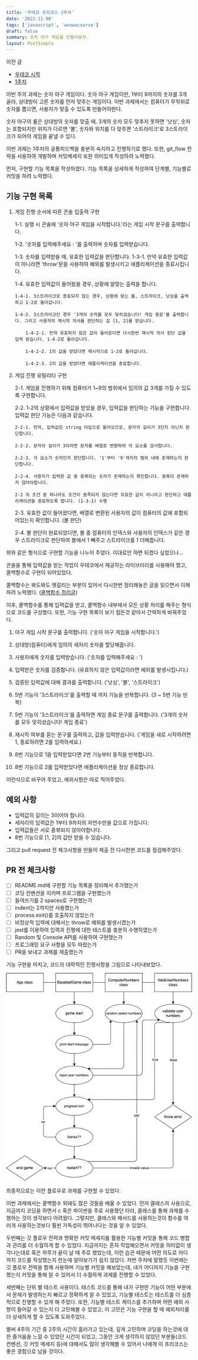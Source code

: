 ```yaml
---
title: '우테코 프리코스 2주차'
date: '2022-11-08'
tags: ['javascript', 'woowacourse']
draft: false
summary: 숫자 야구 게임을 만들어보자.
layout: PostSimple
---
```


이전 글

- [우테코 시작](https://chanwoong1.github.io/blog/woowacourse/precourse_main)
- [1주차](https://chanwoong1.github.io/blog/woowacourse/precourse_week1)

이번 주의 과제는 숫자 야구 게임이다. 숫자 야구 게임이란, 1부터 9까지의 숫자를 3개 골라, 상대방이 고른 숫자를 먼저 맞추는 게임이다. 이번 과제에서는 컴퓨터가 무작위로 숫자를 뽑으면, 사용자가 맞출 수 있도록 만들어야한다.

숫자 야구의 룰은 상대방의 숫자를 맞출 때, 3개의 숫자 모두 맞추지 못하면 '낫싱', 숫자는 포함되지만 위치가 다르면 '볼', 숫자와 위치를 다 맞추면 '스트라이크'로 3스트라이크가 되어야 게임을 끝낼 수 있다.

이번 과제는 1주차의 공통피드백을 충분히 숙지하고 진행하기로 했다. 또한, git_flow 전략을 사용하여 개발하며 커밋메세지 또한 의미있게 작성하려 노력했다.

먼저, 구현할 기능 목록을 작성하였다. 기능 목록을 상세하게 작성하여 단계별, 기능별로 커밋을 하려 노력했다.

## 기능 구현 목록

1.  게임 진행 순서에 따른 콘솔 입출력 구현

    1-1. 실행 시 콘솔에 '숫자 야구 게임을 시작합니다.'라는 게임 시작 문구를 출력합니다.

    1-2. '숫자를 입력해주세요 : '를 출력하며 숫자를 입력받습니다.

    1-3. 숫자를 입력받을 때, 유효한 입력값을 판단합니다.
    1-3-1. 만약 유효한 입력값이 아니라면 'throw'문을 사용하여 예외를 발생시키고 애플리케이션을 종료시킵니다.

    1-4. 유효한 입력값이 들어왔을 경우, 상황에 알맞는 출력을 합니다.

        1-4-1. 3스트라이크로 종료되지 않는 경우, 상황에 맞는 볼, 스트라이크, 낫싱을 출력하고 1-2로 돌아갑니다.

        1-4-2. 3스트라이크인 경우 '3개의 숫자를 모두 맞히셨습니다! 게임 종료'를 출력합니다. 그리고 사용자의 재시작 의사를 판단하는 값 [1, 2]를 받습니다.

        	1-4-2-1. 만약 유효하지 않은 값이 들어온다면 다시한번 재시작 의사 판단 값을 입력 받습니다. 1-4-2로 돌아갑니다.

        	1-4-2-2. 1의 값을 받았다면 재시작으로 1-2로 돌아갑니다.

        	1-4-2-3. 2의 값을 받았다면 애플리케이션을 종료합니다.

2.  게임 진행 유틸리티 구현

    2-1. 게임을 진행하기 위해 컴퓨터가 1~9의 범위에서 임의의 값 3개를 가질 수 있도록 구현합니다.

    2-2. 1-2의 상황에서 입력값을 받았을 경우, 입력값을 판단하는 기능을 구현합니다. 입력값 판단 기능은 다음과 같습니다.

        2-2-1. 먼저, 입력값은 string 타입으로 들어오므로, 문자의 길이가 3인지 아닌지 판단합니다.

        2-2-2. 문자의 길이가 3이라면 문자를 배열로 변환하여 각 요소를 검사합니다.

        2-2-3. 각 요소가 숫자인지 판단합니다. '1'부터 '9'까지의 범위 내에 존재하는지 판단합니다.

        2-2-4. 사용자가 입력한 값 중 중복되는 숫자가 존재하는지 확인합니다. 중복이 존재하지 않아야합니다.

        2-2 의 조건 중 하나라도 조건이 충족되지 않는다면 유효한 값이 아니라고 판단하고 애플리케이션을 종료하도록 합니다. (1-3-1) 수행

    2-3. 유효한 값이 들어왔다면, 배열로 변환된 사용자의 값이 컴퓨터의 값에 포함되어있는지 확인합니다. (볼 판단)

    2-4. 볼 판단이 완료되었다면, 볼 중 컴퓨터의 인덱스와 사용자의 인덱스가 같은 경우 스트라이크로 판단하여 볼에서 1 빼주고 스트라이크를 1 더해줍니다.

위와 같은 형식으로 구현할 기능을 나누어 주었다. 이대로만 하면 되겠다 싶었으나...

콘솔을 통해 입력값을 받는 작업이 우테코에서 제공하는 라이브러리를 사용해야 했고, 콜백함수로 구현이 되어있었다.

콜백함수는 봐도봐도 헷갈리는 부분이 있어서 다시한번 정리해놓은 글을 읽으면서 이해하려 노력했다. ([콜백함수 정리글](주소적기))

이후, 콜백함수를 통해 입력값을 받고, 콜백함수 내부에서 모든 상황 처리를 해주는 형식으로 코드를 구성했다. 또한, 기능 구현 목록이 보기 힘든것 같아서 간략하게 바꿔주었다.

1. 야구 게임 시작 문구를 출력합니다. ('숫자 야구 게임을 시작합니다.')

2. 상대방(컴퓨터)에게 임의의 세자리 숫자를 할당해줍니다.

3. 사용자에게 숫자를 입력받습니다. ('숫자를 입력해주세요 : ')

4. 입력받은 숫자를 검증합니다. (유효하지 않은 입력값이라면 예외를 발생시킵니다.)

5. 검증된 입력값에 대해 결과를 출력합니다. ('낫싱', '볼', '스트라이크')

6. 5번 기능이 '3스트라이크'를 출력할 때 까지 기능을 반복합니다. (3 ~ 5번 기능 빈복)

7. 5번 기능이 '3스트라이크'를 출력하면 게임 종료 문구를 출력합니다. ('3개의 숫자를 모두 맞히셨습니다! 게임 종료')

8. 재시작 여부를 묻는 문구를 출력하고, 값을 입력받습니다. ('게임을 새로 시작하려면 1, 종료하려면 2를 입력하세요.)

9. 8번 기능으로 1을 입력받았다면 2번 기능부터 동작을 반복합니다.

10. 8번 기능으로 2를 입력받았다면 애플리케이션을 정상 종료합니다.

이런식으로 바꾸어 주었고, 예외사항은 따로 적어주었다.

## 예외 사항

- 입력값의 길이는 3이어야 합니다.
- 세자리의 입력값은 1부터 9까지의 자연수만을 값으로 가집니다.
- 입력값들은 서로 중복되지 않아야합니다.
- 8번 기능으로 [1, 2]의 값만 받을 수 있습니다.

그리고 pull request 전 체크사항을 만들어 제출 전 다시한번 코드를 점검해주었다.

## PR 전 체크사항

- [ ] README.md에 구현할 기능 목록을 정리해서 추가했는가
- [ ] 코딩 컨벤션을 지키며 프로그램을 구현했는가
- [ ] 들여쓰기를 2 spaces로 구현했는가
- [ ] indent는 2까지만 사용했는가
- [ ] process.exit()를 호출하지 않았는가
- [ ] 비정상적 입력에 대해서는 throw로 예외를 발생시켰는가
- [ ] jest를 이용하여 입력과 진행에 대한 테스트를 충분히 수행하였는가
- [ ] Random 및 Console API를 사용하여 구현했는가
- [ ] 프로그래밍 요구 사항을 모두 따랐는가
- [ ] PR을 보내고 과제를 제출했는가

기능 구현을 마치고, 코드의 대략적인 진행사항을 그림으로 나타내보았다.

![Alt text](https://github.com/chanwoong1/chanwoong1.github.io/blob/main/public/static/images/blog_posts/woowacourse/precourse_week2_diagram.png?raw=true)

최종적으로는 이런 플로우로 과제를 구현할 수 있었다.

이번 과제에서는 콜백함수 외에도 많은 것들을 배울 수 있었다. 먼저 클래스의 사용으로, 지금까지 코딩을 하면서 c 혹은 파이썬을 주로 사용했던 터라, 클래스를 통해 과제를 수행하는 것이 생각보다 어려웠다. 그렇지만, 클래스와 메서드를 사용하는것이 함수를 여러개 사용하는것보다 훨씬 가독성이 뛰어나다는 것을 알 수 있었다.

두번째는 깃 플로우 전략과 명확한 커밋 메세지를 활용한 기능별 커밋을 통해 코드 병합과 관리를 더 수월하게 할 수 있었다. 지금까지는 혼자 작업해오면서 커밋을 의미없이 생각나는대로 혹은 하루가 끝이 날 때 주로 했었는데, 이런 습관 때문에 어떤 의도로 어디까지 코드를 작성했는지 한눈에 알아보기가 쉽지 않았다. 저번 주차에 말했듯 이번에는 깃 플로우 전략을 함께 사용하며 기능별 커밋을 해보았는데, 내가 어디까지 기능을 구현했는지 커밋을 통해 알 수 있어서 더 수월하게 과제를 진행할 수 있었다.

세번째는 단위 별 테스트 사용이다. 테스트 코드를 통해 내가 구현한 기능이 어떤 부분에서 문제가 발생하는지 빠르고 정확하게 알 수 있었고, 기능별 테스트는 테스트를 더 심층적으로 진행할 수 있게 해 주었다. 또한, 기능별 테스트 케이스를 추가하며 어떤 예외 사항이 들어갈 수 있는지 더 고민해볼 수 있었고, 이 고민은 기능 구현을 할 때 예외처리를 더 상세하게 할 수 있도록 도와주었다.

벌써 4주의 기간 중 2주의 시간이 흘러가고 있는데, 깊게 고민하며 코딩을 하는것에 대한 즐거움을 느낄 수 있었던 시간이 되었고, 그동안 크게 생각하지 않았던 부분들(코드 컨벤션, 깃 커밋 메세지 등)에 대해서도 많이 생각해볼 수 있어서 나에게 이 프리코스는 좋은 경험으로 남을 것이다.
